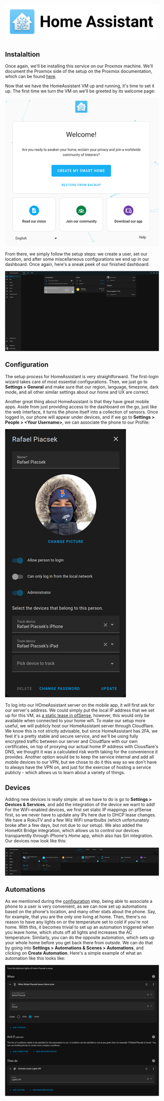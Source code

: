 # ![](../media/homeassistant_logo.png)

## Instalaltion

Once again, we'll be installing this service on our Proxmox machine. We'll document the Proxmox side of the setup on the Proxmox documentation, which can be found [here](1_proxmox.md#homeassistant).

Now that we have the HomeAssistant VM up and running, it's time to set it up. The first time we turn the VM on we'll be greeted by its welcome page:

![](../media/homeassistant_welcome_page.png)

From there, we simply follow the setup steps: we create a user, set our location, and after some miscellaneous configurations we end up in our dashboard. Once again, here's a sneak peek of our finished dashboard:

![](../media/homeassistant_dashboard.png)

## Configuration

The setup process for HomeAssistant is very straightforward. The first-login wizard takes care of most essential configurations. Then, we just go to **Settings > General** and make sure that our region, language, timezone, dark mode, and all other similar settings about our home and UX are correct.

Another great thing about HomeAssistant is that they have great mobile apps. Aside from just providing access to the dashboard on the go, just like the web interface, it turns the phone itself into a collection of sensors. Once logged in, our phone will appear under devices, and if we go to **Settings > People > \<Your Username\>**, we can associate the phone to our Profile:

![](../media/homeassistant_profile.png)

To log into our HOmeAssistant server on the mobile app, it will first ask for our server's address. We could simply put the local IP address that we set up for this VM, as [a static lease in pfSense](2_pfsense.md#haproxy), however, this would only be available when connected to your home wifi. To make our setup more useful, we will publicly host our HomeAssistant server through Cloudflare. We know this is not strictly advisable, but since HomeAssistant has 2FA, we feel it's a pretty stable and secure service, and we'll be using fully encrypted traffic between our server and Cloudflare with our own certificates, on top of proxying our actual home IP address with Clousflare's DNS, we thought it was a calculated risk worth taking for the convenience it provides. Another option would be to keep the service internal and add all mobile devices to our VPN, but we chose to do it this way so we don't have to always have the VPN on, and just for the exercise of hosting a service publicly - which allows us to learn about a variety of things.


## Devices

Adding new devices is really simple: all we have to do is go to **Settings > Devices & Services**, and add the integration of the device we want to add! For the WiFi-enabled devices, we first set static IP mappings on pfSense first, so we never have to update any IPs here due to DHCP lease changes. We have a RokuTV and a few Wiz WiFi smartbulbs (which unfortunately broke after a few days, but not due to our setup). We also added the HomeKit Bridge integration, which allows us to control our devices transparently through iPhone's *Home* app, which also has Siri integration. Our devices now look like this:

![](../media/homeassistant_devices.png)

## Automations

As we mentioned during the [configuration](#configuration) step, being able to associate a phone to a user is very convenient, as we can now set up automations based on the phone's location, and many other stats about the phone. Say, for example, that you are the only one living at home. Then, there's no reason to have any lights on or the temperature set to cold if you're not home. With this, it becomes trivial to set up an automation triggered when you leave home, which shuts off all lights and increases the AC temperature. Similarly, you can do the opposite automation, which sets up your whole home before you get back there from outside. We can do that by going into **Settings > Automations & Scenes > Automations**, and clicking on **Create Automation**. Here's a simple example of what an automation like this looks like:

![](../media/homeassistant_automation.png)